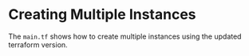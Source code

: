 # Creating Multiple Instances

The `main.tf` shows how to create multiple instances using the updated terraform version.
